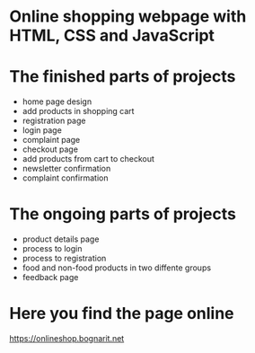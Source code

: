 # Online shopping webpage with HTML, CSS and JavaScript

# The finished parts of projects

- home page design
- add products in shopping cart
- registration page
- login page
- complaint page
- checkout page
- add products from cart to checkout
- newsletter confirmation
- complaint confirmation

# The ongoing parts of projects

- product details page
- process to login
- process to registration
- food and non-food products in two diffente groups
- feedback page

# Here you find the page online

https://onlineshop.bognarit.net
